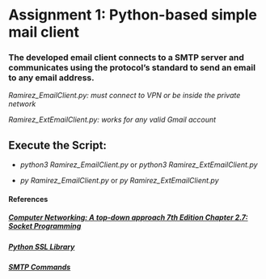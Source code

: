 # Assignment 1: Python-based simple mail client

### The developed email client connects to a SMTP server and communicates using the protocol’s standard to send an email to any email address.

 _Ramirez_EmailClient.py: must connect to VPN or be inside the private network_ 
 
 _Ramirez_ExtEmailClient.py: works for any valid Gmail account_
## Execute the Script:
* _python3 Ramirez_EmailClient.py_ or _python3 Ramirez_ExtEmailClient.py_

* _py Ramirez_EmailClient.py_ or _py Ramirez_ExtEmailClient.py_
#### References

##### [Computer Networking: A top-down approach 7th Edition Chapter 2.7: Socket Programming ](https://www.amazon.com/Computer-Networking-Top-Down-Approach-7th/dp/0133594149)
##### [Python SSL Library](https://docs.python.org/3/library/ssl.html#module-ssl)
##### [SMTP Commands](https://www.samlogic.net/articles/smtp-commands-reference.htm)

